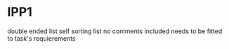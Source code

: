 # IPP1

double ended list
self sorting list
no comments included
needs to be fitted to task's requierements 
